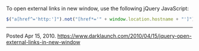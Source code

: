 To open external links in new window, use the following jQuery JavaScript:
```javascript
$("a[href^='http:']").not("[href*='" + window.location.hostname + "']").attr('target','_blank');
```

---

Posted Apr 15, 2010.
https://www.darklaunch.com/2010/04/15/jquery-open-external-links-in-new-window